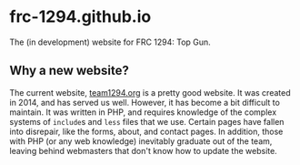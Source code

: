 # frc-1294.github.io
The (in development) website for FRC 1294: Top Gun.

## Why a new website?
The current website, [team1294.org](http://www.team1294.org/) is a pretty good website. It was created in 2014, and has served us well. However, it has become a bit difficult to maintain. It was written in PHP, and requires knowledge of the complex systems of `include`s and `less` files that we use. Certain pages have fallen into disrepair, like the forms, about, and contact pages. In addition, those with PHP (or any web knowledge) inevitably graduate out of the team, leaving behind webmasters that don't know how to update the website.
